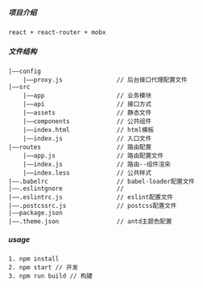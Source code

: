 ##### 项目介绍
    react + react-router + mobx

##### 文件结构  
    |——config
        |——proxy.js               // 后台接口代理配置文件
    |——src                     
        |——app                    // 业务模块
        |——api                    // 接口方式
        |——assets                 // 静态文件
        |——components             // 公共组件
        |——index.html             // html模板
        |——index.js               // 入口文件
    |——routes                     // 路由配置
        |——app.js                 // 路由配置文件
        |——index.js               // 路由--组件渲染
        |——index.less             // 公共样式
    |——.babelrc                   // babel-loader配置文件
    |——.eslintgnore               // 
    |——.eslintrc.js               // eslint配置文件
    |——.postcssrc.js              // postcss配置文件
    |——package.json   
    |——.theme.json                // antd主题色配置
##### usage
    1. npm install
    2. npm start // 开发
    3. npm run build // 构建
